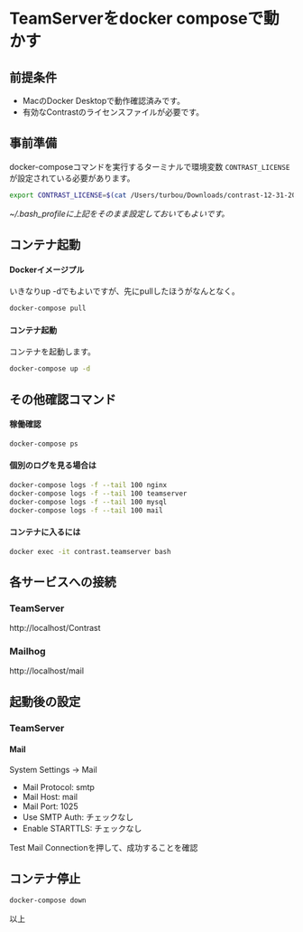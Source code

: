 # TeamServerをdocker composeで動かす

## 前提条件
- MacのDocker Desktopで動作確認済みです。
- 有効なContrastのライセンスファイルが必要です。

## 事前準備
docker-composeコマンドを実行するターミナルで環境変数 ```CONTRAST_LICENSE``` が設定されている必要があります。
```bash
export CONTRAST_LICENSE=$(cat /Users/turbou/Downloads/contrast-12-31-2023.lic)
```
*~/.bash_profileに上記をそのまま設定しておいてもよいです。*

## コンテナ起動
#### Dockerイメージプル
いきなりup -dでもよいですが、先にpullしたほうがなんとなく。
```bash
docker-compose pull
```
#### コンテナ起動
コンテナを起動します。
```bash
docker-compose up -d
```
## その他確認コマンド
#### 稼働確認
```bash
docker-compose ps
```
#### 個別のログを見る場合は
```bash
docker-compose logs -f --tail 100 nginx
docker-compose logs -f --tail 100 teamserver
docker-compose logs -f --tail 100 mysql
docker-compose logs -f --tail 100 mail
```
#### コンテナに入るには
```bash
docker exec -it contrast.teamserver bash
```

## 各サービスへの接続
### TeamServer
http://localhost/Contrast
### Mailhog
http://localhost/mail

## 起動後の設定
### TeamServer
#### Mail
System Settings -> Mail
- Mail Protocol: smtp
- Mail Host: mail
- Mail Port: 1025
- Use SMTP Auth: チェックなし
- Enable STARTTLS: チェックなし

Test Mail Connectionを押して、成功することを確認

## コンテナ停止
```bash
docker-compose down
```

以上

